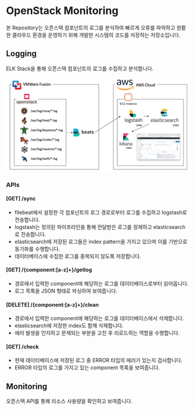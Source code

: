 # OpenStack Monitoring
본 Repository는 오픈스택 컴포넌트의 로그를 분석하여 빠르게 오류를 파악하고 원활한 클라우드 환경을 운영하기 위해 개발한 시스템의 코드를 저장하는 저장소입니다.
## Logging
ELK Stack을 통해 오픈스택 컴포넌트의 로그를 수집하고 분석합니다.   
<br>
<img src="./Logging Architecture.png" title="로깅 구조" alt="logging architecture"></img>
<br>
### APIs
#### [GET] /sync   
- filebeat에서 설정한 각 컴포넌트의 로그 경로로부터 로그를 수집하고 logstash로 전송합니다.   
- logstash는 정의된 파이프라인을 통해 전달받은 로그를 정제하고 elasticsearch로 전송합니다.   
- elasticsearch에 저장된 로그들은 index pattern을 가지고 있으며 이를 기반으로 동기화를 수행합니다.   
- 데이터베이스에 수집한 로그를 중복되지 않도록 저장합니다.

#### [GET] /{component:[a-z]+}/getlog
- 경로에서 입력한 component에 해당하는 로그를 데이터베이스로부터 읽어옵니다.
- 로그 목록을 JSON 형태로 파싱하여 보여줍니다.

#### [DELETE] /{component:[a-z]+}/clean
- 경로에서 입력한 component에 해당하는 로그를 데이터베이스에서 삭제합니다.
- elasticsearch에 저장한 index도 함께 삭제합니다.
- 에러 발생을 인지하고 문제되는 부분을 고친 후 리로드하는 역할을 수행합니다.

#### [GET] /check
- 현재 데이터베이스에 저장된 로그 중 ERROR 타입의 에러가 있는지 검사합니다.
- ERROR 타입의 로그를 가지고 있는 component 목록을 보여줍니다.

## Monitoring
오픈스택 API를 통해 리소스 사용량을 확인하고 보여줍니다.

